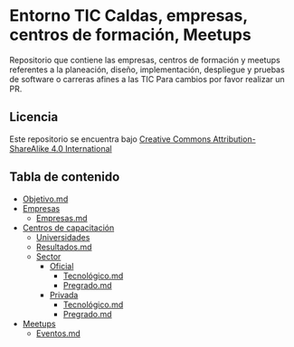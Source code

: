 # Entorno TIC Caldas, empresas, centros de formación, Meetups 

Repositorio que contiene las empresas, centros de formación y meetups referentes a la planeación, diseño, implementación, despliegue y pruebas de software o carreras afines a las TIC  Para cambios por favor realizar un PR.

## Licencia

Este repositorio se encuentra bajo [Creative Commons Attribution-ShareAlike 4.0 International](https://creativecommons.org/licenses/by-sa/4.0/legalcode)

## Tabla de contenido

  * [Objetivo.md](./Objetivo.md)
  * [Empresas](./Empresas)
    * [Empresas.md](./Empresas/empresas.md)
  * [Centros de capacitación](./Estudio)
    * [Universidades](./Estudio/Universidades)
     * [Resultados.md](./Estudio/Universidades/Resultados.md)
     * [Sector](./Estudio/Universidades/Sector)
        * [Oficial](./Estudio/Universidades/Sector/Oficial)
          * [Tecnológico.md](./Estudio/Universidades/Sector/Oficial/Tecnológico.md)
          * [Pregrado.md](./Estudio/Universidades/Sector/Oficial/Pregrado.md)
        * [Privada](./Estudio/Universidades/Sector/Privada)
          * [Tecnológico.md](./Estudio/Universidades/Sector/Privada/Tecnológico.md)
          * [Pregrado.md](./Estudio/Universidades/Sector/Privada/Pregrado.md)
  * [Meetups](./Meetups)
     * [Eventos.md](./Meetups/Eventos.md)
   

